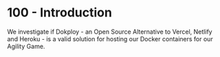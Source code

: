 # 100 - Introduction

We investigate if Dokploy - an Open Source Alternative to Vercel, Netlify and Heroku - is a valid solution for hosting our Docker containers for our Agility Game.
